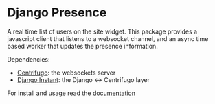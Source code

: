 # Django Presence

A real time list of users on the site widget. This package provides a javascript client
that listens to a websocket channel, and an async time based worker that updates the presence information.

Dependencies:

- [Centrifugo](https://github.com/centrifugal/centrifugo): the websockets server
- [Django Instant](https://github.com/synw/django-instant): the Django <-> Centrifugo layer

For install and usage read the [documentation](http://django-presence.readthedocs.io/en/latest/)